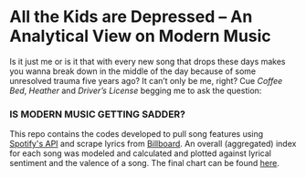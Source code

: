 # All the Kids are Depressed – An Analytical View on Modern Music

Is it just me or is it that with every new song that drops these days makes you wanna break down in the middle of the day because of some unresolved trauma five years ago? It can’t only be me, right? 
Cue *Coffee Bed*, *Heather* and *Driver’s License* begging me to ask the question:

### IS MODERN MUSIC GETTING SADDER? 

This repo contains the codes developed to pull song features using [Spotify's API](https://spotipy.readthedocs.io/en/2.19.0/#) and scrape lyrics from [Billboard](http://billboardtop100of.com/).
An overall (aggregated) index for each song was modeled and calculated and plotted against lyrical sentiment and the valence of a song. The final chart can be found [here](https://github.com/Tango2503/modern_music_sadder/blob/main/commentary.pdf). 



